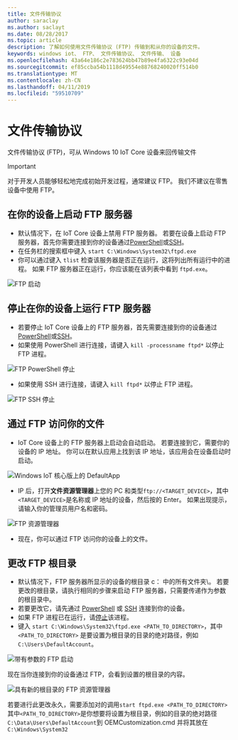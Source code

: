 ```yaml
---
title: 文件传输协议
author: saraclay
ms.author: saclayt
ms.date: 08/28/2017
ms.topic: article
description: 了解如何使用文件传输协议 (FTP) 传输到和从你的设备的文件。
keywords: windows iot、 FTP、 文件传输协议、 文件传输、 设备
ms.openlocfilehash: 43a64e186c2e783624bb47b89e4fa6322c93e04d
ms.sourcegitcommit: ef85ccba54b1118d49554e88768240020ff514b0
ms.translationtype: MT
ms.contentlocale: zh-CN
ms.lasthandoff: 04/11/2019
ms.locfileid: "59510709"
---
```

# <a name="file-transfer-protocol"></a>文件传输协议
文件传输协议 (FTP)，可从 Windows 10 IoT Core 设备来回传输文件

> [!IMPORTANT]
> 对于开发人员能够轻松地完成初始开发过程，通常建议 FTP。 我们不建议在零售设备中使用 FTP。

## <a name="starting-the-ftp-server-on-your-device"></a>在你的设备上启动 FTP 服务器
* 默认情况下，在 IoT Core 设备上禁用 FTP 服务器。  若要在设备上启动 FTP 服务器，首先你需要连接到你的设备通过[PowerShell](../connect-your-device/PowerShell.md)或[SSH](../connect-your-device/SSH.md)。
* 在任务栏的搜索框中键入 `start C:\Windows\System32\ftpd.exe`
* 你可以通过键入 `tlist` 检查该服务器是否正在运行，这将列出所有运行中的进程。  如果 FTP 服务器正在运行，你应该能在该列表中看到 `ftpd.exe`。

![FTP 启动](../media/ftp/ftp_start.png)

## <a name="stopping-the-ftp-server-on-your-devicea-namestopftp"></a>停止在你的设备上运行 FTP 服务器<a name="stopftp"/>
* 若要停止 IoT Core 设备上的 FTP 服务器，首先需要连接到你的设备通过[PowerShell](../connect-your-device/PowerShell.md)或[SSH](../connect-your-device/SSH.md)。
* 如果使用 PowerShell 进行连接，请键入 `kill -processname ftpd*` 以停止 FTP 进程。

![FTP PowerShell 停止](../media/ftp/ftp_kill_powershell.png)

* 如果使用 SSH 进行连接，请键入 `kill ftpd*` 以停止 FTP 进程。

![FTP SSH 停止](../media/ftp/ftp_kill_ssh.png)

## <a name="accessing-your-files-over-ftp"></a>通过 FTP 访问你的文件
* IoT Core 设备上的 FTP 服务器上启动会自动启动。  若要连接到它，需要你的设备的 IP 地址。  你可以在默认应用上找到该 IP 地址，该应用会在设备启动时启动。

![Windows IoT 核心版上的 DefaultApp](../media/ftp/DefaultApp.png)

* IP 后，打开**文件资源管理器**上您的 PC 和类型`ftp://<TARGET_DEVICE>`，其中`<TARGET_DEVICE>`是名称或 IP 地址的设备，然后按的 Enter。  如果出现提示，请输入你的管理员用户名和密码。

![FTP 资源管理器](../media/ftp/ftp_explorer.png)

* 现在，你可以通过 FTP 访问你的设备上的文件。

## <a name="changing-the-root-ftp-directory"></a>更改 FTP 根目录
* 默认情况下，FTP 服务器所显示的设备的根目录 c： 中的所有文件夹\\。  若要更改的根目录，请执行相同的步骤来启动 FTP 服务器，只需要传递作为参数的根目录中。
* 若要更改它，请先通过 [PowerShell](../connect-your-device/PowerShell.md) 或 [SSH](../connect-your-device/SSH.md) 连接到你的设备。
* 如果 FTP 进程已在运行，请[停止](#stopftp)该进程。
* 键入 `start C:\Windows\System32\ftpd.exe <PATH_TO_DIRECTORY>`，其中 `<PATH_TO_DIRECTORY>` 是要设置为根目录的目录的绝对路径，例如 `C:\Users\DefaultAccount`。

![带有参数的 FTP 启动](../media/ftp/ftp_start_parameter.png)

现在当你连接到你的设备通过 FTP，会看到设置的根目录的内容。

![具有新的根目录的 FTP 资源管理器](../media/ftp/ftp_explorer_parameter.png)

若要进行此更改永久，需要添加对的调用`start ftpd.exe <PATH_TO_DIRECTORY>`其中`<PATH_TO_DIRECTORY>`是你想要将设置为根目录，例如的目录的绝对路径`C:\Data\Users\DefaultAccount`到 OEMCustomization.cmd 并将其放在 `C:\Windows\System32`
